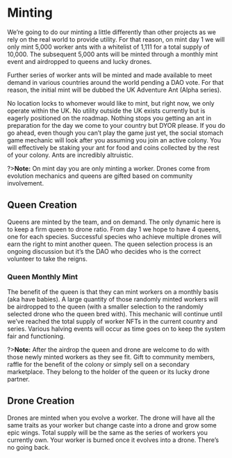 # Minting

We’re going to do our minting a little differently than other projects as we rely on the real world to provide utility. For that reason, on mint day 1 we will only mint 5,000 worker ants with a whitelist of 1,111 for a total supply of 10,000. The subsequent 5,000 ants will be minted through a monthly mint event and airdropped to queens and lucky drones.

Further series of worker ants will be minted and made available to meet demand in various countries around the world pending a DAO vote. For that reason, the initial mint will be dubbed the UK Adventure Ant (Alpha series).

No location locks to whomever would like to mint, but right now, we only operate within the UK. No utility outside the UK exists currently but is eagerly positioned on the roadmap. Nothing stops you getting an ant in preparation for the day we come to your country but DYOR please. If you do go ahead, even though you can’t play the game just yet, the social stomach game mechanic will look after you assuming you join an active colony. You will effectively be staking your ant for food and coins collected by the rest of your colony. Ants are incredibly altruistic.

?>**Note:** On mint day you are only minting a worker. Drones come from evolution mechanics and queens are gifted based on community involvement.

## Queen Creation

Queens are minted by the team, and on demand. The only dynamic here is to keep a firm queen to drone ratio. From day 1 we hope to have 4 queens, one for each species. Successful species who achieve multiple drones will earn the right to mint another queen. The queen selection process is an ongoing discussion but it’s the DAO who decides who is the correct volunteer to take the reigns.

### Queen Monthly Mint
The benefit of the queen is that they can mint workers on a monthly basis (aka have babies). A large quantity of those randomly minted workers will be airdropped to the queen (with a smaller selection to the randomly selected drone who the queen bred with). This mechanic will continue until we’ve reached the total supply of worker NFTs in the current country and series. Various halving events will occur as time goes on to keep the system fair and functioning.

?>**Note:** After the airdrop the queen and drone are welcome to do with those newly minted workers as they see fit. Gift to community members, raffle for the benefit of the colony or simply sell on a secondary marketplace. They belong to the holder of the queen or its lucky drone partner.

## Drone Creation

Drones are minted when you evolve a worker. The drone will have all the same traits as your worker but change caste into a drone and grow some epic wings. Total supply will be the same as the series of workers you currently own. Your worker is burned once it evolves into a drone. There’s no going back.
